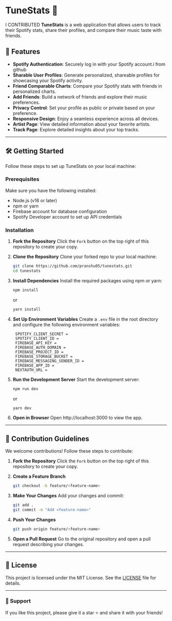 # TuneStats 🎵
I CONTRIBUTED
**TuneStats** is a web application that allows users to track their Spotify stats, share their profiles, and compare their music taste with friends.

## 🚀 Features

- **Spotify Authentication**: Securely log in with your Spotify account.i from github
- **Sharable User Profiles**: Generate personalized, shareable profiles for showcasing your Spotify activity.
- **Friend Comparable Charts**: Compare your Spotify stats with friends in personalized charts.
- **Add Friends**: Build a network of friends and explore their music preferences.
- **Privacy Control**: Set your profile as public or private based on your preference.
- **Responsive Design**: Enjoy a seamless experience across all devices.
- **Artist Page**: View detailed information about your favorite artists.
- **Track Page**: Explore detailed insights about your top tracks.

---

## 🛠️ Getting Started

Follow these steps to set up TuneStats on your local machine:

### Prerequisites

Make sure you have the following installed:
- Node.js (v16 or later)
- npm or yarn
- Firebase account for database configuration
- Spotify Developer account to set up API credentials

### Installation

1. **Fork the Repository**
   Click the `Fork` button on the top right of this repository to create your copy.

2. **Clone the Repository**
   Clone your forked repo to your local machine:
   ```bash
   git clone https://github.com/pranshu05/tunestats.git
   cd tunestats
   ```

3. **Install Dependencies**
   Install the required packages using npm or yarn:
   ```bash
   npm install
   ```
   or
   ```bash
   yarn install
   ```

4. **Set Up Environment Variables**
   Create a `.env` file in the root directory and configure the following environment variables:
   ```env
    SPOTIFY_CLIENT_SECRET = 
    SPOTIFY_CLIENT_ID = 
    FIREBASE_API_KEY = 
    FIREBASE_AUTH_DOMAIN = 
    FIREBASE_PROJECT_ID = 
    FIREBASE_STORAGE_BUCKET = 
    FIREBASE_MESSAGING_SENDER_ID = 
    FIREBASE_APP_ID = 
    NEXTAUTH_URL = 
   ```

5. **Run the Development Server**
   Start the development server:
   ```bash
   npm run dev
   ```
   or
   ```bash
   yarn dev
   ```

6. **Open in Browser**
   Open http://localhost:3000 to view the app.

---

## 🤝 Contribution Guidelines

We welcome contributions! Follow these steps to contribute:

1. **Fork the Repository**
   Click the `Fork` button on the top right of this repository to create your copy.

2. **Create a Feature Branch**
   ```bash
   git checkout -b feature/<feature-name>
   ```

3. **Make Your Changes**
   Add your changes and commit:
   ```bash
   git add .
   git commit -m "Add <feature-name>"
   ```

4. **Push Your Changes**
   ```bash
   git push origin feature/<feature-name>
   ```

5. **Open a Pull Request**
   Go to the original repository and open a pull request describing your changes.

---

## 📝 License

This project is licensed under the MIT License. See the [LICENSE](LICENSE) file for details.

---

### 🌟 Support

If you like this project, please give it a star ⭐ and share it with your friends!

